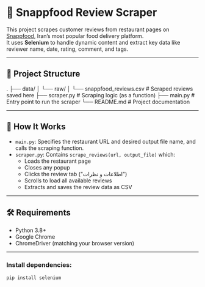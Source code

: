 # 🥡 Snappfood Review Scraper

This project scrapes customer reviews from restaurant pages on [Snappfood](https://snappfood.ir), Iran’s most popular food delivery platform.  
It uses **Selenium** to handle dynamic content and extract key data like reviewer name, date, rating, comment, and tags.

---

## 📁 Project Structure

.
├── data/
│ └── raw/
│ └── snappfood_reviews.csv # Scraped reviews saved here
├── scraper.py # Scraping logic (as a function)
├── main.py # Entry point to run the scraper
└── README.md # Project documentation

---

## 🚀 How It Works

- `main.py`: Specifies the restaurant URL and desired output file name, and calls the scraping function.
- `scraper.py`: Contains `scrape_reviews(url, output_file)` which:
  - Loads the restaurant page
  - Closes any popup
  - Clicks the review tab ("اطلاعات و نظرات")
  - Scrolls to load all available reviews
  - Extracts and saves the review data as CSV

---

## 🛠️ Requirements

- Python 3.8+
- Google Chrome
- ChromeDriver (matching your browser version)

---

### Install dependencies:

```bash
pip install selenium
